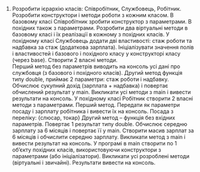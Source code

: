 1. Розробити ієрархію класів: Співробітник, Службовець, Робітник. Розробити конструктори і методи роботи з кожним класом. В базовому класі Співробітник зробити конструктор з параметрами. В похідних також з параметрами. 
Розробити  два  віртуальні методи в базовому  класі і їх реалізації в кожному з похідних класів.
У похідному класі Службовець додати  дві властивості: стаж роботи та надбавка за стаж (додаткова зарплата).  Ініціалізувати значення полів і властивостей і базового і похідного класу у конструкторі класу (через base). 
Створити 2 власні методи.  
Перший метод  без параметрів виводить на консоль  усі дані про службовця  (з базового і похідного класів).
Другий метод  функція типу double,  приймає 2 параметри: стаж роботи і надбавку.  Обчислює сукупний дохід (зарплата + надбавка) і повертає обчислений результат у main. 
Викликати усі методи з main і вивести результати на консоль.
У похідному класі Робітник створити 2 власні методи з параметрами.
Перший метод. Передати як параметри посаду і зарплату  робітника і вивести їх на консоль.
Посада з переліку: {слюсар, токар}
Другий метод – функція без вхідних параметрів. Повертає 1 результат типу double. Обчислює середню зарплату за 6 місяців і повертає її у main. Створити масив зарплат за 6 місяців і обчислити середню зарплату. Викликати метод з main і вивести результат на консоль.
У програмі в main створити по 1 об’єкту похідних класів, використовуючи конструктори з параметрами (або ініціалізатори). Викликати усі розроблені методи (віртуальні і звичайні). Результати вивести на консоль.
